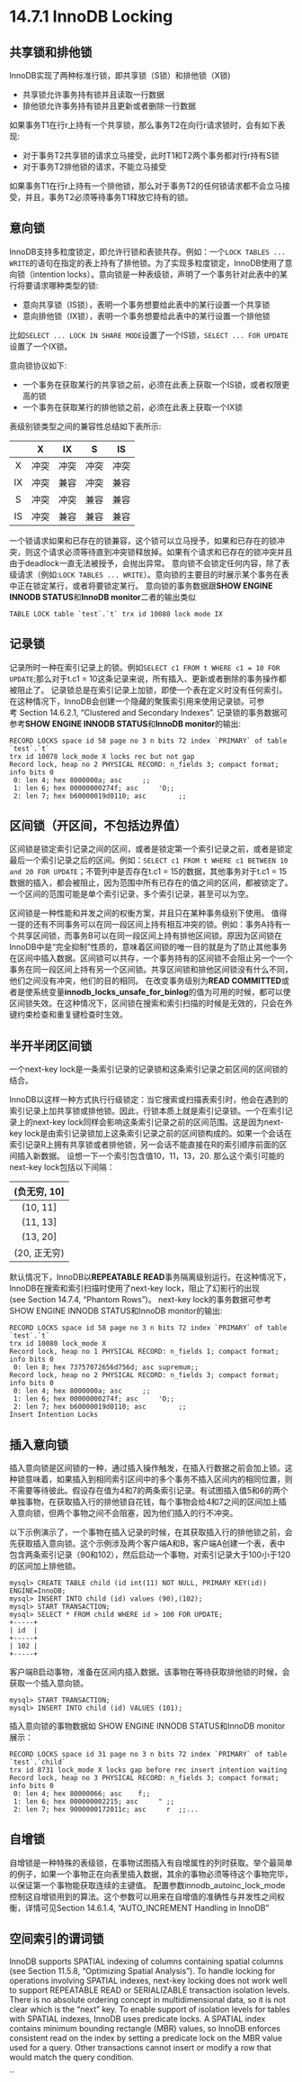 # 14.7.1 InnoDB Locking

## 共享锁和排他锁
InnoDB实现了两种标准行锁，即共享锁（S锁）和排他锁（X锁)

* 共享锁允许事务持有锁并且读取一行数据
* 排他锁允许事务持有锁并且更新或者删除一行数据

如果事务T1在行r上持有一个共享锁，那么事务T2在向行r请求锁时，会有如下表现:
* 对于事务T2共享锁的请求立马接受，此时T1和T2两个事务都对行r持有S锁
* 对于事务T2排他锁的请求，不能立马接受

如果事务T1在行r上持有一个排他锁，那么对于事务T2的任何锁请求都不会立马接受，并且，事务T2必须等待事务T1释放它持有的锁。
## 意向锁
InnoDB支持多粒度锁定，即允许行锁和表锁共存。例如：一个`LOCK TABLES ... WRITE`的语句在指定的表上持有了排他锁。为了实现多粒度锁定，InnoDB使用了意向锁（intention locks）。意向锁是一种表级锁，声明了一个事务针对此表中的某行将要请求哪种类型的锁:
* 意向共享锁（IS锁），表明一个事务想要给此表中的某行设置一个共享锁
* 意向排他锁（IX锁），表明一个事务想要给此表中的某行设置一个排他锁

比如`SELECT ... LOCK IN SHARE MODE`设置了一个IS锁，`SELECT ... FOR UPDATE`设置了一个IX锁。

意向锁协议如下:
* 一个事务在获取某行的共享锁之前，必须在此表上获取一个IS锁，或者权限更高的锁
* 一个事务在获取某行的排他锁之前，必须在此表上获取一个IX锁

表级别锁类型之间的兼容性总结如下表所示:

| |X|IX|S|IS|
:-:|:-:|:-:|:-:|:-:
X|冲突|冲突|冲突|冲突
IX|冲突|兼容|冲突|兼容
S|冲突|冲突|兼容|兼容
IS|冲突|兼容|兼容|兼容
	
一个锁请求如果和已存在的锁兼容，这个锁可以立马授予，如果和已存在的锁冲突，则这个请求必须等待直到冲突锁释放掉。如果有个请求和已存在的锁冲突并且由于deadlock一直无法被授予，会抛出异常。
意向锁不会锁定任何内容，除了表级请求（例如:`LOCK TABLES ... WRITE`）。意向锁的主要目的时展示某个事务在表中正在锁定某行，或者将要锁定某行。
意向锁的事务数据跟**SHOW ENGINE INNODB STATUS**和**InnoDB monitor**二者的输出类似
```
TABLE LOCK table `test`.`t` trx id 10080 lock mode IX
```
## 记录锁
记录所时一种在索引记录上的锁。例如`SELECT c1 FROM t WHERE c1 = 10 FOR UPDATE`;那么对于t.c1 = 10这条记录来说，所有插入、更新或者删除的事务操作都被阻止了。
记录锁总是在索引记录上加锁，即使一个表在定义时没有任何索引。在这种情况下，InnoDB会创建一个隐藏的聚簇索引用来使用记录锁。可参考 Section 14.6.2.1, “Clustered and Secondary Indexes”.
记录锁的事务数据可参考**SHOW ENGINE INNODB STATUS**和**InnoDB monitor**的输出:
```
RECORD LOCKS space id 58 page no 3 n bits 72 index `PRIMARY` of table `test`.`t`
trx id 10078 lock_mode X locks rec but not gap
Record lock, heap no 2 PHYSICAL RECORD: n_fields 3; compact format; info bits 0
 0: len 4; hex 8000000a; asc     ;;
 1: len 6; hex 00000000274f; asc     'O;;
 2: len 7; hex b60000019d0110; asc        ;;
```

## 区间锁（开区间，不包括边界值）
区间锁是锁定索引记录之间的区间，或者是锁定第一个索引记录之前，或者是锁定最后一个索引记录之后的区间。例如：`SELECT c1 FROM t WHERE c1 BETWEEN 10 and 20 FOR UPDATE`；不管列中是否存在t.c1 = 15的数据，其他事务对于t.c1 = 15数据的插入，都会被阻止，因为范围中所有已存在的值之间的区间，都被锁定了。
一个区间的范围可能是单个索引记录，多个索引记录，甚至可以为空。

区间锁是一种性能和并发之间的权衡方案，并且只在某种事务级别下使用。
值得一提的还有不同事务可以在同一段区间上持有相互冲突的锁。例如：事务A持有一个共享区间锁，而事务B可以在同一段区间上持有排他区间锁。原因为区间锁在InnoDB中是“完全抑制”性质的，意味着区间锁的唯一目的就是为了防止其他事务在区间中插入数据。区间锁可以共存，一个事务持有的区间锁不会阻止另一个一个事务在同一段区间上持有另一个区间锁。共享区间锁和排他区间锁没有什么不同，他们之间没有冲突，他们的目的相同。
在改变事务级别为**READ COMMITTED**或者是使系统变量**innodb_locks_unsafe_for_binlog**的值为可用的时候，都可以使区间锁失效。在这种情况下，区间锁在搜索和索引扫描的时候是无效的，只会在外键约束检查和重复键检查时生效。

## 半开半闭区间锁
一个next-key lock是一条索引记录的记录锁和这条索引记录之前区间的区间锁的结合。

InnoDB以这样一种方式执行行级锁定：当它搜索或扫描表索引时，他会在遇到的索引记录上加共享锁或排他锁。因此，行锁本质上就是索引记录锁。一个在索引记录上的next-key lock同样会影响这条索引记录之前的区间范围。这是因为next-key lock是由索引记录锁加上这条索引记录之前的区间锁构成的。如果一个会话在索引记录R上拥有共享锁或者排他锁，另一会话不能直接在R的索引顺序前面的区间插入新数据。
设想一下一个索引包含值10，11，13，20. 那么这个索引可能的next-key lock包括以下间隔：

|(负无穷, 10]|
|:-:|
|(10, 11]|
|(11, 13]|
|(13, 20]|
|(20, 正无穷)|

默认情况下，InnoDB以**REPEATABLE READ**事务隔离级别运行。在这种情况下，InnoDB在搜索和索引扫描时使用了next-key lock，阻止了幻影行的出现(see Section 14.7.4, “Phantom Rows”)。
next-key lock的事务数据可参考SHOW ENGINE INNODB STATUS和InnoDB monitor的输出:
```
RECORD LOCKS space id 58 page no 3 n bits 72 index `PRIMARY` of table `test`.`t` 
trx id 10080 lock_mode X
Record lock, heap no 1 PHYSICAL RECORD: n_fields 1; compact format; info bits 0
 0: len 8; hex 73757072656d756d; asc supremum;;
Record lock, heap no 2 PHYSICAL RECORD: n_fields 3; compact format; info bits 0
 0: len 4; hex 8000000a; asc     ;;
 1: len 6; hex 00000000274f; asc     'O;;
 2: len 7; hex b60000019d0110; asc        ;;
Insert Intention Locks
```

## 插入意向锁
插入意向锁是区间锁的一种，通过插入操作触发，在插入行数据之前会加上锁。这种锁意味着，如果插入到相同索引区间中的多个事务不插入区间内的相同位置，则不需要等待彼此。假设存在值为4和7的两条索引记录。有试图插入值5和6的两个单独事物，在获取插入行的排他锁自花钱，每个事物会给4和7之间的区间加上插入意向锁，但两个事物之间不会阻塞，因为他们插入的行不冲突。

以下示例演示了，一个事物在插入记录的时候，在其获取插入行的排他锁之前，会先获取插入意向锁。这个示例涉及两个客户端A和B，客户端A创建一个表，表中包含两条索引记录（90和102），然后启动一个事物，对索引记录大于100小于120的区间加上排他锁。

```
mysql> CREATE TABLE child (id int(11) NOT NULL, PRIMARY KEY(id)) ENGINE=InnoDB;
mysql> INSERT INTO child (id) values (90),(102);
mysql> START TRANSACTION;
mysql> SELECT * FROM child WHERE id > 100 FOR UPDATE;
+-----+
| id  |
+-----+
| 102 |
+-----+
```
客户端B启动事物，准备在区间内插入数据。该事物在等待获取排他锁的时候，会获取一个插入意向锁。
```
mysql> START TRANSACTION;
mysql> INSERT INTO child (id) VALUES (101);
```
插入意向锁的事物数据如 SHOW ENGINE INNODB STATUS和InnoDB monitor展示：
```
RECORD LOCKS space id 31 page no 3 n bits 72 index `PRIMARY` of table `test`.`child`
trx id 8731 lock_mode X locks gap before rec insert intention waiting
Record lock, heap no 3 PHYSICAL RECORD: n_fields 3; compact format; info bits 0
 0: len 4; hex 80000066; asc    f;;
 1: len 6; hex 000000002215; asc     " ;;
 2: len 7; hex 9000000172011c; asc     r  ;;...
```
## 自增锁
自增锁是一种特殊的表级锁，在事物试图插入有自增属性的列时获取。举个最简单的例子，如果一个事物正在向表里插入数据，其余的事物必须等待这个事物完毕，以保证第一个事物能获取连续的主键值。
配置参数innodb_autoinc_lock_mode控制这自增锁用到的算法。这个参数可以用来在自增值的准确性与并发性之间权衡，详情可见Section 14.6.1.4, “AUTO_INCREMENT Handling in InnoDB”

## 空间索引的谓词锁
InnoDB supports SPATIAL indexing of columns containing spatial columns (see Section 11.5.8, “Optimizing Spatial Analysis”).
To handle locking for operations involving SPATIAL indexes, next-key locking does not work well to support REPEATABLE READ or SERIALIZABLE transaction isolation levels. There is no absolute ordering concept in multidimensional data, so it is not clear which is the “next” key.
To enable support of isolation levels for tables with SPATIAL indexes, InnoDB uses predicate locks. A SPATIAL index contains minimum bounding rectangle (MBR) values, so InnoDB enforces consistent read on the index by setting a predicate lock on the MBR value used for a query. Other transactions cannot insert or modify a row that would match the query condition.


``